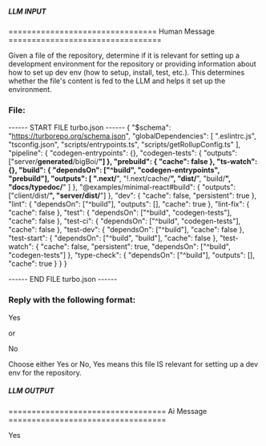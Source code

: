 ##### LLM INPUT #####
================================ Human Message =================================

Given a file of the repository, determine if it is relevant for setting up a development environment for the repository or providing information about how to set up dev env (how to setup, install, test, etc.). This determines whether the file's content is fed to the LLM and helps it set up the environment.

### File:
------ START FILE turbo.json ------
{
  "$schema": "https://turborepo.org/schema.json",
  "globalDependencies": [
    ".eslintrc.js",
    "tsconfig.json",
    "scripts/entrypoints.ts",
    "scripts/getRollupConfig.ts"
  ],
  "pipeline": {
    "codegen-entrypoints": {},
    "codegen-tests": {
      "outputs": ["server/__generated__/bigBoi/**"]
    },
    "prebuild": {
      "cache": false
    },
    "ts-watch": {},
    "build": {
      "dependsOn": ["^build", "codegen-entrypoints", "prebuild"],
      "outputs": [
        ".next/**",
        "!.next/cache/**",
        "dist/**",
        "build/**",
        "docs/typedoc/**"
      ]
    },
    "@examples/minimal-react#build": {
      "outputs": ["client/dist/**", "server/dist/**"]
    },
    "dev": {
      "cache": false,
      "persistent": true
    },
    "lint": {
      "dependsOn": ["^build"],
      "outputs": [],
      "cache": true
    },
    "lint-fix": {
      "cache": false
    },
    "test": {
      "dependsOn": ["^build", "codegen-tests"],
      "cache": false
    },
    "test-ci": {
      "dependsOn": ["^build", "codegen-tests"],
      "cache": false
    },
    "test-dev": {
      "dependsOn": ["^build"],
      "cache": false
    },
    "test-start": {
      "dependsOn": ["^build", "build"],
      "cache": false
    },
    "test-watch": {
      "cache": false,
      "persistent": true,
      "dependsOn": ["^build", "codegen-tests"]
    },
    "type-check": {
      "dependsOn": ["^build"],
      "outputs": [],
      "cache": true
    }
  }
}

------ END FILE turbo.json ------

### Reply with the following format:

<rel>Yes</rel>

or

<rel>No</rel>

Choose either Yes or No, Yes means this file IS relevant for setting up a dev env for the repository.

##### LLM OUTPUT #####
================================== Ai Message ==================================

<rel>Yes</rel>